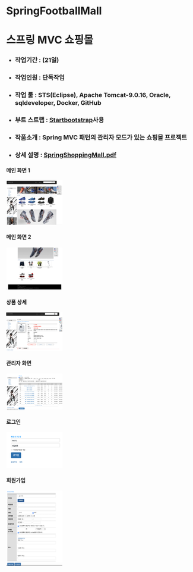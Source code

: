 # SpringFootballMall

<h1> 스프링 MVC 쇼핑몰</h1>
<ul>
  <li><h3>작업기간 : (21일) </h3></li>
  <li><h3>작업인원 : 단독작업</h3></li>
  <li><h3>작업 툴 : STS(Eclipse), Apache Tomcat-9.0.16, Oracle, sqldeveloper, Docker, GitHub</h3></li>
  <li><h3>부트 스트랩 : <a href="https://startbootstrap.com/template-categories/all/">Startbootstrap</a>사용</h3></li>
  <li><h3>작품소개 : Spring MVC 패턴의 관리자 모드가 있는 쇼핑몰 프로젝트</h3></li>
  <li><h3>상세 설명 : <a href="https://github.com/zidol/SpringFootballMall/blob/master/SpringShoppingMall.pdf">SpringShoppingMall.pdf</a></h3></li>
</ul>
<h4>메인 화면 1</h4>
  <img src="./img/main_jsp1.png" width="30%" height="50%">
  <h4>메인 화면 2</h4>
  <img src="./img/main_jsp2.png" width="30%" height="50%">
  <h4>상품 상세</h4>
  <img src="./img/goodsDetail.png" width="30%" height="50%">
  <h4>관리자 화면</h4>
  <img src="./img/adminMain.png" width="30%" height="50%">
  <h4>로그인</h4>
  <img src="./img/login.png" width="30%" height="50%">
  <h4>회원가입</h4>
  <img src="./img/signup.png" width="30%" height="50%">